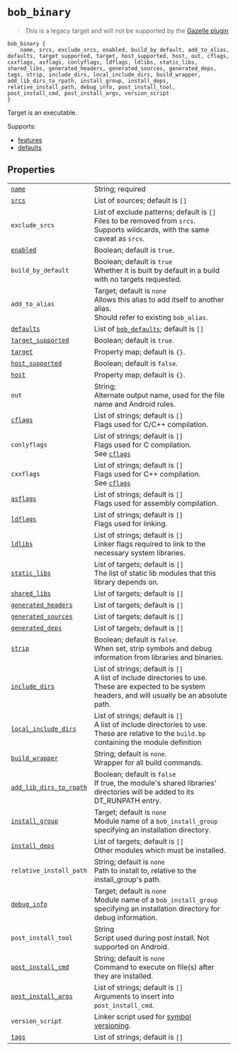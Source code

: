 # `bob_binary`

> This is a legacy target and will not be supported by the [Gazelle plugin](../../gazelle/README.md)

```bp
bob_binary {
    name, srcs, exclude_srcs, enabled, build_by_default, add_to_alias, defaults, target_supported, target, host_supported, host, out, cflags, cxxflags, asflags, conlyflags, ldflags, ldlibs, static_libs, shared_libs, generated_headers, generated_sources, generated_deps, tags, strip, include_dirs, local_include_dirs, build_wrapper, add_lib_dirs_to_rpath, install_group, install_deps, relative_install_path, debug_info, post_install_tool, post_install_cmd, post_install_args, version_script
}
```

Target is an executable.

Supports:

- [features](../features.md)
- [defaults](./bob_defaults.md)

## Properties

|                                                                                  |                                                                                                                                                          |
| -------------------------------------------------------------------------------- | -------------------------------------------------------------------------------------------------------------------------------------------------------- |
| [`name`](properties/common_properties.md#name)                                   | String; required                                                                                                                                         |
| [`srcs`](properties/common_properties.md#srcs)                                   | List of sources; default is `[]`                                                                                                                         |
| `exclude_srcs`                                                                   | List of exclude patterns; default is `[]`<br> Files to be removed from `srcs`.<br>Supports wildcards, with the same caveat as `srcs`.                    |
| [`enabled`](properties/common_properties.md#enabled)                             | Boolean; default is `true`.                                                                                                                              |
| `build_by_default`                                                               | Boolean; default is `true`<br>Whether it is built by default in a build with no targets requested.                                                       |
| `add_to_alias`                                                                   | Target; default is `none`<br>Allows this alias to add itself to another alias.<br>Should refer to existing `bob_alias`.                                  |
| [`defaults`](properties/legacy_properties.md#defaults)                           | List of [`bob_defaults`](bob_defaults.md); default is `[]`                                                                                               |
| [`target_supported`](properties/common_properties.md#target_supported)           | Boolean; default is `true`.                                                                                                                              |
| [`target`](properties/common_properties.md#target)                               | Property map; default is `{}`.                                                                                                                           |
| [`host_supported`](<(properties/common_properties.md#host_supported)>)           | Boolean; default is `false`.                                                                                                                             |
| [`host`](<(properties/common_properties.md#host)>)                               | Property map; default is `{}`.                                                                                                                           |
| `out`                                                                            | String;<br>Alternate output name, used for the file name and Android rules.                                                                              |
| [`cflags`](properties/legacy_properties.md#cflags)                               | List of strings; default is `[]`<br>Flags used for C/C++ compilation.                                                                                    |
| `conlyflags`                                                                     | List of strings; default is `[]`<br>Flags used for C compilation.<br>See [`cflags`](properties/legacy_properties.md#cflags)                              |
| `cxxflags`                                                                       | List of strings; default is `[]`<br>Flags used for C++ compilation.<br>See [`cflags`](properties/legacy_properties.md#cflags)                            |
| [`asflags`](properties/legacy_properties.md#asflags)                             | List of strings; default is `[]`<br>Flags used for assembly compilation.                                                                                 |
| [`ldflags`](properties/legacy_properties.md#ldflags)                             | List of strings; default is `[]`<br>Flags used for linking.                                                                                              |
| [`ldlibs`](properties/legacy_properties.md#ldlibs)                               | List of strings; default is `[]`<br>Linker flags required to link to the necessary system libraries.                                                     |
| [`static_libs`](properties/legacy_properties.md#static_libs)                     | List of targets; default is `[]`<br>The list of static lib modules that this library depends on.                                                         |
| [`shared_libs`](properties/legacy_properties.md#shared_libs)                     | List of targets; default is `[]`<br>                                                                                                                     |
| [`generated_headers`](properties/legacy_properties.md#generated_headers)         | List of targets; default is `[]`<br>                                                                                                                     |
| [`generated_sources`](properties/legacy_properties.md#generated_sources)         | List of targets; default is `[]`<br>                                                                                                                     |
| [`generated_deps`](properties/legacy_properties.md#generated_deps)               | List of targets; default is `[]`<br>                                                                                                                     |
| [`strip`](properties/legacy_properties.md#strip)                                 | Boolean; default is `false`.<br> When set, strip symbols and debug information from libraries and binaries.                                              |
| [`include_dirs`](properties/legacy_properties.md#include_dirs)                   | List of strings; default is `[]`<br>A list of include directories to use. These are expected to be system headers, and will usually be an absolute path. |
| [`local_include_dirs`](properties/legacy_properties.md#local_include_dirs)       | List of strings; default is `[]`<br>A list of include directories to use. These are relative to the `build.bp` containing the module definition          |
| [`build_wrapper`](properties/legacy_properties.md#build_wrapper)                 | String; default is `none`.<br>Wrapper for all build commands.                                                                                            |
| [`add_lib_dirs_to_rpath`](properties/legacy_properties.md#add_lib_dirs_to_rpath) | Boolean; default is `false`<br>If true, the module's shared libraries' directories will be added to its DT_RUNPATH entry.                                |
| [`install_group`](properties/legacy_properties.md#install_group)                 | Target; default is `none`<br>Module name of a `bob_install_group` specifying an installation directory.                                                  |
| [`install_deps`](properties/legacy_properties.md#install_deps)                   | List of targets; default is `[]`<br>Other modules which must be installed.                                                                               |
| `relative_install_path`                                                          | String; default is `none`<br>Path to install to, relative to the install_group's path.                                                                   |
| [`debug_info`](properties/legacy_properties.md#debug_info)                       | Target; default is `none`<br>Module name of a `bob_install_group` specifying an installation directory for debug information.                            |
| `post_install_tool`                                                              | String <br>Script used during post install. Not supported on Android.                                                                                    |
| [`post_install_cmd`](properties/legacy_properties.md#post_install_cmd)           | String; default is `none`<br>Command to execute on file(s) after they are installed.                                                                     |
| [`post_install_args`](properties/legacy_properties.md#post_install_args)         | List of strings; default is `[]`<br>Arguments to insert into `post_install_cmd`.                                                                         |
| `version_script`                                                                 | Linker script used for [symbol versioning](../user_guide/libraries_2.md#markdown-header-symbol-versioning).                                              |
| [`tags`](properties/common_properties.md#tags)                                   | List of strings; default is `[]`                                                                                                                         |
